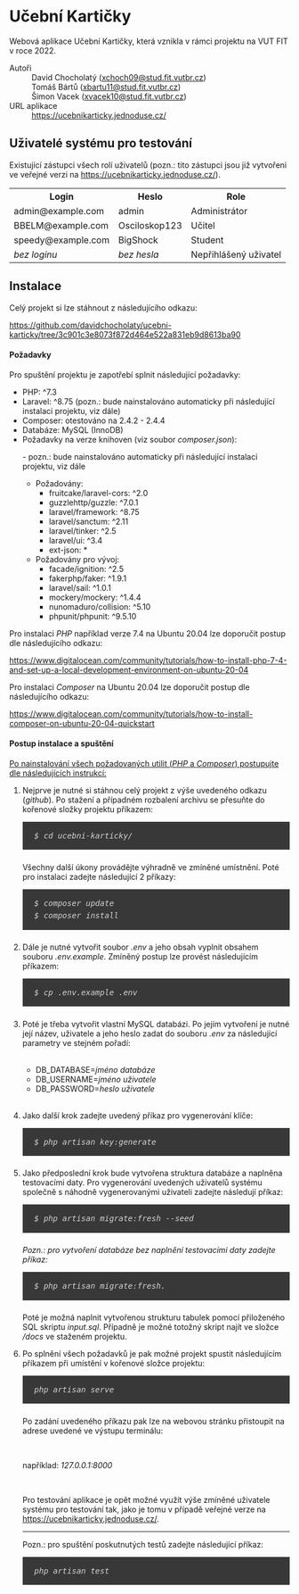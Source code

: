 # Učební Kartičky
Webová aplikace Učební Kartičky, která vznikla v rámci projektu na VUT FIT v roce 2022.
<dl>
	<dt>Autoři</dt>
	<dd>David Chocholatý
	    (<a href="mailto:xchoch09@stud.fit.vutbr.cz">xchoch09@stud.fit.vutbr.cz</a>)
	</dd>
	<dd>Tomáš Bártů <!-- Nahraďte skutečným jménem a e-mailem autora a popisem činnosti -->
	    (<a href="mailto:xbartu11@stud.fit.vutbr.cz">xbartu11@stud.fit.vutbr.cz</a>)
	</dd>
  <dd>Šimon Vacek <!-- Nahraďte skutečným jménem a e-mailem autora a popisem činnosti -->
	    (<a href="mailto:xvacek10@stud.fit.vutbr.cz">xvacek10@stud.fit.vutbr.cz</a>)
	</dd>
	<dt>URL aplikace</dt>
	<dd><a href="https://ucebnikarticky.jednoduse.cz/">https://ucebnikarticky.jednoduse.cz/</a></dd>
</dl>

<h2>Uživatelé systému pro testování</h2>
<p>Existující zástupci všech rolí uživatelů (pozn.: tito zástupci jsou již vytvořeni ve veřejné verzi na <a href="https://ucebnikarticky.jednoduse.cz/">https://ucebnikarticky.jednoduse.cz/</a>).</p>
<table>
<tbody><tr><th>Login</th><th>Heslo</th><th>Role</th></tr>
<tr><td>admin@example.com</td><td>admin</td><td>Administrátor</td></tr>
<tr><td>BBELM@example.com</td><td>Osciloskop123</td><td>Učitel</td></tr>
<tr><td>speedy@example.com</td><td>BigShock</td><td>Student</td></tr>
<tr><td><i>bez loginu</i></td><td><i>bez hesla</i></td><td>Nepřihlášený uživatel</td></tr>
</tbody></table>

<h2>Instalace</h2>

<p>Celý projekt si lze stáhnout z následujícího odkazu:</p>
<a href="https://github.com/davidchocholaty/ucebni-karticky/tree/3c901c3e8073f872d464e522a831eb9d8613ba90">https://github.com/davidchocholaty/ucebni-karticky/tree/3c901c3e8073f872d464e522a831eb9d8613ba90</a>

<h4>Požadavky</h4>

Pro spuštění projektu je zapotřebí splnit následující požadavky:
<ul>
    <li>
        PHP: ^7.3
    </li>
    <li>
        Laravel: ^8.75 (pozn.: bude nainstalováno automaticky při následující instalaci projektu, viz dále)
    </li>
    <li>
        Composer: otestováno na 2.4.2 - 2.4.4
    </li>
    <li>
        Databáze: MySQL (InnoDB)
    </li>
    <li>
        Požadavky na verze knihoven (viz soubor <i>composer.json</i>):
        <p>- pozn.: bude nainstalováno automaticky při následující instalaci projektu, viz dále</p>
        <ul>
            <li>
                Požadovány:
                <ul>
                    <li>
                        fruitcake/laravel-cors: ^2.0
                    </li>
                    <li>
                        guzzlehttp/guzzle: ^7.0.1
                    </li>
                    <li>
                        laravel/framework: ^8.75
                    </li>
                    <li>
                        laravel/sanctum: ^2.11
                    </li>
                    <li>
                        laravel/tinker: ^2.5
                    </li>
                    <li>
                        laravel/ui: ^3.4
                    </li>
                    <li>
                        ext-json: *
                    </li>
                </ul>
            </li>
            <li>
                Požadovány pro vývoj:
                <ul>
                    <li>
                        facade/ignition: ^2.5
                    </li>
                    <li>
                        fakerphp/faker: ^1.9.1
                    </li>
                    <li>
                        laravel/sail: ^1.0.1
                    </li>
                    <li>
                        mockery/mockery: ^1.4.4
                    </li>
                    <li>
                        nunomaduro/collision: ^5.10
                    </li>
                    <li>
                        phpunit/phpunit: ^9.5.10
                    </li>
                </ul>
            </li>
        </ul>
    </li>
</ul>

<p>Pro instalaci <i>PHP</i> například verze 7.4 na Ubuntu 20.04 lze doporučit postup dle následujícího odkazu:</p>
<a href="https://www.digitalocean.com/community/tutorials/how-to-install-php-7-4-and-set-up-a-local-development-environment-on-ubuntu-20-04">https://www.digitalocean.com/community/tutorials/how-to-install-php-7-4-and-set-up-a-local-development-environment-on-ubuntu-20-04</a>

<p>Pro instalaci <i>Composer</i> na Ubuntu 20.04 lze doporučit postup dle následujícího odkazu:</p>
<a href="https://www.digitalocean.com/community/tutorials/how-to-install-composer-on-ubuntu-20-04-quickstart">https://www.digitalocean.com/community/tutorials/how-to-install-composer-on-ubuntu-20-04-quickstart</a>

<h4>Postup instalace a spuštění</h4>
<p><u>Po nainstalování všech požadovaných utilit (<i>PHP</i> a <i>Composer</i>) postupujte dle následujících instrukcí:</u></p>

<ol>
    <li>
        <p>Nejprve je nutné si stáhnou celý projekt z výše uvedeného odkazu (<i>github</i>). Po stažení a případném rozbalení archivu se přesuňte do kořenové složky projektu příkazem:</p>
        <pre><i>$ cd ucebni-karticky/</i></pre>
        <p>Všechny další úkony provádějte výhradně ve zmíněné umístnění. Poté pro instalaci zadejte následující 2 příkazy:</p>
        <pre><i>$ composer update</i>&nbsp;
<i>$ composer install</i></pre>
    </li>
    <li>
        <p> Dále je nutné vytvořit soubor <i>.env</i> a jeho obsah vyplnit obsahem souboru <i>.env.example</i>. Zmíněný postup lze provést následujícím příkazem:</p>
        <pre><i>$ cp .env.example .env</i></pre>
    </li>
    <li>
        <p>Poté je třeba vytvořit vlastní MySQL databázi. Po jejím vytvoření je nutné její název, uživatele a jeho heslo zadat do souboru <i>.env</i> za následující parametry ve stejném pořadí:</p>
        &nbsp;
        <ul>
            <li>
                DB_DATABASE=<i>jméno databáze</i>
            </li>
            <li>
                DB_USERNAME=<i>jméno uživatele</i>
            </li>
            <li>
                DB_PASSWORD=<i>heslo uživatele</i>
            </li>
        </ul>
        &nbsp;
    </li>
    <li>
        <p>Jako další krok zadejte uvedený příkaz pro vygenerování klíče:</p>
        <pre><i>$ php artisan key:generate</i></pre>
    </li>
    <li>
        <p>Jako předposlední krok bude vytvořena struktura databáze a naplněna testovacími daty.
        Pro vygenerování uvedených uživatelů systému společně s náhodně vygenerovanými
        uživateli zadejte následují příkaz:</p>
        <pre><i>$ php artisan migrate:fresh --seed</i></pre>
        <p><i>Pozn.: pro vytvoření databáze bez naplnění testovacími daty zadejte příkaz:</i></p>
        <pre><i>$ php artisan migrate:fresh.</i></pre>
        <p>Poté je možná naplnit vytvořenou strukturu tabulek pomocí přiloženého SQL skriptu <i>input.sql</i>. Případně je možné totožný skript najít ve složce <i>/docs</i> ve staženém projektu.</p>
    </li>
    <li>
        <p>Po splnění všech požadavků je pak možné projekt spustit následujícím příkazem při umístění v kořenové složce projektu:</p>
        <pre><i>php artisan serve</i></pre>
        <p>Po zadání uvedeného příkazu pak lze na webovou stránku přistoupit na adrese uvedené ve výstupu terminálu:</p>
        &nbsp;
        <p>například: <i>127.0.0.1:8000</i></p>
        &nbsp;
        <p>Pro testování aplikace je opět možné využít výše zmíněné uživatele systému pro testování tak, jako je tomu v případě veřejné verze na <a href="https://ucebnikarticky.jednoduse.cz/">https://ucebnikarticky.jednoduse.cz/</a>.</p>
    </li>
    <hr />
    Pozn.: pro spuštění poskutnutých testů zadejte následující příkaz:
    <pre><i>php artisan test</i></pre>
</ol>

<style>
pre {
    background: #383838;
    color: #d3d3d3;
    page-break-inside: avoid;
    font-family: monospace;
    line-height: 1.6;
    margin-bottom: 1.6em;
    max-width: 100%;
    overflow: auto;
    padding: 1em 1.5em;
    display: block;
    word-wrap: break-word;
}
</style>
